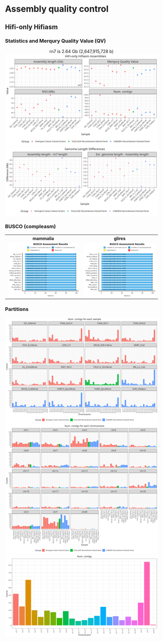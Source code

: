 # Assembly quality control

## Hifi-only Hifiasm

### Statistics and Merqury Quality Value (QV)

<div style="text-align: center;">
  rn7 is 2.64 Gb (2,647,915,728 b)
  <img src="images/gfastats.16samples.png" alt="gfastats.merqury.16samples.png">
</div>

<div style="text-align: center;">
  <img src="images/GenomeScope2vsHiFi.LengthDifference.16samples.png" alt="GenomeScope2vsHiFi.LengthDifference.16samples.png">
</div>



### BUSCO (compleasm)

<table>
  <tr>
    <th width="50%">mammalia</th>
    <th width="50%">glires</th>
  </tr>
  <tr>
    <td width="50%">
      <img src="images/busco_figure.mammalia.png" alt="busco_figure.mammalia.png" style="width: 100%; height: auto;">
    </td>
    <td width="50%">
      <img src="images/busco_figure.glires.png" alt="busco_figure.glires.png" style="width: 100%; height: auto;">
    </td>
  </tr>
</table>


### Partitions

<div align="center">
  <img src="images/partitions.by-sample.16samples.png" alt="partitions.by-sample.16samples.png">
</div>

<div align="center">
  <img src="images/partitions.by-chromosome.16samples.png" alt="partitions.by-chromosome.16samples.png">
</div>

<div align="center">
  <img src="images/partitions.all-sample.16samples.png" alt="partitions.all-sample.16samples.png">
</div>
